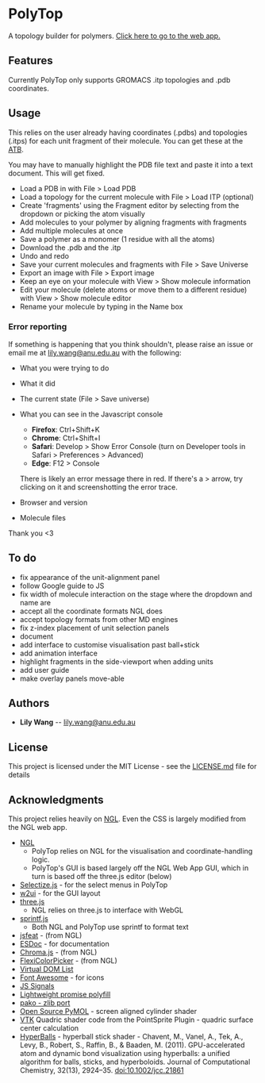 # PolyTop

A topology builder for polymers. [Click here to go to the web app.](https://lilyminium.github.io/polytop/webapp.html)

## Features
Currently PolyTop only supports GROMACS .itp topologies and .pdb coordinates.


## Usage
This relies on the user already having coordinates (.pdbs) and topologies (.itps) for 
each unit fragment of their molecule. You can get these at the [ATB](https://atb.uq.edu.au/).

You may have to manually highlight the PDB file text and paste it into a text document. This 
will get fixed.


- Load a PDB in with File > Load PDB
- Load a topology for the current molecule with File > Load ITP (optional)
- Create 'fragments' using the Fragment editor by selecting from the dropdown or picking the atom visually
- Add molecules to your polymer by aligning fragments with fragments
- Add multiple molecules at once
- Save a polymer as a monomer (1 residue with all the atoms)
- Download the .pdb and the .itp
- Undo and redo
- Save your current molecules and fragments with File > Save Universe
- Export an image with File > Export image
- Keep an eye on your molecule with View > Show molecule information
- Edit your molecule (delete atoms or move them to a different residue) with View > Show molecule editor
- Rename your molecule by typing in the Name box


### Error reporting

If something is happening that you think shouldn't, please raise an issue or 
email me at 
[lily.wang@anu.edu.au](mailto:lily.wang@anu.edu.au) with the following:
- What you were trying to do
- What it did
- The current state (File > Save universe)
- What you can see in the Javascript console
    - **Firefox**: Ctrl+Shift+K
    - **Chrome**: Ctrl+Shift+I
    - **Safari**: Develop > Show Error Console (turn on Developer tools in Safari > Preferences > Advanced)
    - **Edge**: F12 > Console

    There is likely an error message there in red. If there's a > arrow, try clicking on it
    and screenshotting the error trace.
- Browser and version
- Molecule files

Thank you <3

## To do
- fix appearance of the unit-alignment panel
- follow Google guide to JS
- fix width of molecule interaction on the stage where the dropdown and name are
- accept all the coordinate formats NGL does
- accept topology formats from other MD engines
- fix z-index placement of unit selection panels
- document
- add interface to customise visualisation past ball+stick
- add animation interface
- highlight fragments in the side-viewport when adding units
- add user guide
- make overlay panels move-able



## Authors

* **Lily Wang** -- <lily.wang@anu.edu.au>

## License

This project is licensed under the MIT License - see the [LICENSE.md](LICENSE.md) file for details

## Acknowledgments

This project relies heavily on [NGL](https://github.com/arose/ngl). Even the CSS is largely modified 
from the NGL web app.

* [NGL](https://github.com/arose/ngl)
    - PolyTop relies on NGL for the visualisation and coordinate-handling logic.
    - PolyTop's GUI is based largely off the NGL Web App GUI, which in turn is based off the three.js editor (below)
* [Selectize.js](https://selectize.github.io/selectize.js/) - for the select menus in PolyTop
* [w2ui](http://w2ui.com/web/) - for the GUI layout
* [three.js](http://threejs.org/)
    - NGL relies on three.js to interface with WebGL
* [sprintf.js](https://github.com/alexei/sprintf.js)
    - Both NGL and PolyTop use sprintf to format text
* [jsfeat](http://inspirit.github.io/jsfeat/) - (from NGL)
* [ESDoc](https://esdoc.org/) - for documentation
* [Chroma.js](https://github.com/gka/chroma.js) - (from NGL)
* [FlexiColorPicker](https://github.com/DavidDurman/FlexiColorPicker) - (from NGL)
* [Virtual DOM List](https://github.com/sergi/virtual-list)
* [Font Awesome](http://fontawesome.io) - for icons
* [JS Signals](http://millermedeiros.github.com/js-signals)
* [Lightweight promise polyfill](https://github.com/taylorhakes/promise-polyfill)
* [pako - zlib port](https://github.com/nodeca/pako)
* [Open Source PyMOL](http://sourceforge.net/projects/pymol/) - screen aligned cylinder shader
* [VTK](http://www.vtk.org/) Quadric shader code from the PointSprite Plugin - quadric surface center calculation
* [HyperBalls](http://sourceforge.net/projects/hyperballs/) - hyperball stick shader - Chavent, M., Vanel, A., Tek, A., Levy, B., Robert, S., Raffin, B., &amp; Baaden, M. (2011). GPU-accelerated atom and dynamic bond visualization using hyperballs: a unified algorithm for balls, sticks, and hyperboloids. Journal of Computational Chemistry, 32(13), 2924–35. [doi:10.1002/jcc.21861](https://dx.doi.org/10.1002/jcc.21861)


